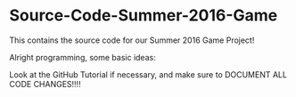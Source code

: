 # Source-Code-Summer-2016-Game
This contains the source code for our Summer 2016 Game Project!

Alright programming, some basic ideas:

Look at the GitHub Tutorial if necessary, and make sure to DOCUMENT ALL CODE CHANGES!!!!


